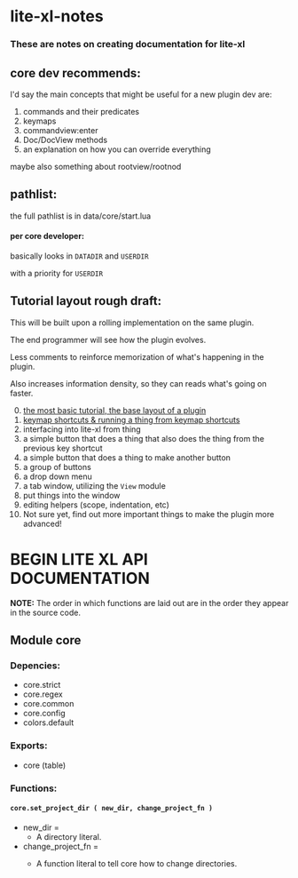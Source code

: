 # lite-xl-notes

### These are notes on creating documentation for lite-xl

## core dev recommends:

I'd say the main concepts that might be useful for a new plugin dev are:

1. commands and their predicates
2. keymaps
3. commandview:enter
4. Doc/DocView methods
5. an explanation on how you can override everything
 
maybe also something about rootview/rootnod

## pathlist:

the full pathlist is in data/core/start.lua

#### per core developer:

basically looks in ``DATADIR`` and ``USERDIR``

with a priority for ``USERDIR``

## Tutorial layout rough draft:

This will be built upon a rolling implementation on the same plugin.

The end programmer will see how the plugin evolves.

Less comments to reinforce memorization of what's happening in the plugin.

Also increases information density, so they can reads what's going on faster.

0. [the most basic tutorial, the base layout of a plugin](https://github.com/jordan4ibanez/lite-xl-notes/blob/main/tutorials/tutorial_0/tutorial_0.lua)
1. [keymap shortcuts & running a thing from keymap shortcuts](https://github.com/jordan4ibanez/lite-xl-notes/blob/main/tutorials/tutorial_1/tutorial_1.lua)
2. interfacing into lite-xl from thing
3. a simple button that does a thing that also does the thing from the previous key shortcut
4. a simple button that does a thing to make another button
5. a group of buttons
6. a drop down menu
7. a tab window, utilizing the ``View`` module
8. put things into the window
9. editing helpers (scope, indentation, etc)
10. Not sure yet, find out more important things to make the plugin more advanced!

# BEGIN LITE XL API DOCUMENTATION

**NOTE:** The order in which functions are laid out are in the order they appear in the source code.

## Module core

### Depencies:

- core.strict
- core.regex
- core.common
- core.config
- colors.default

### Exports:

- core (table)

### Functions:

#### `core.set_project_dir ( new_dir, change_project_fn )`
* new_dir = 
  * A directory literal.
* change_project_fn = <Optional>
  * A function literal to tell core how to change directories.
